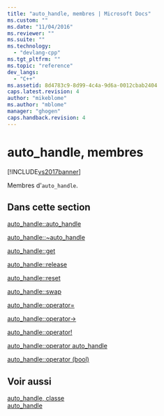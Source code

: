 ```yaml
---
title: "auto_handle, membres | Microsoft Docs"
ms.custom: ""
ms.date: "11/04/2016"
ms.reviewer: ""
ms.suite: ""
ms.technology: 
  - "devlang-cpp"
ms.tgt_pltfrm: ""
ms.topic: "reference"
dev_langs: 
  - "C++"
ms.assetid: 8d4783c9-8d99-4c4a-9d6a-0012cbab2404
caps.latest.revision: 4
author: "mikeblome"
ms.author: "mblome"
manager: "ghogen"
caps.handback.revision: 4
---
```

# auto_handle, membres
[!INCLUDE[vs2017banner](../assembler/inline/includes/vs2017banner.md)]

Membres d'`auto_handle`.  
  
## Dans cette section  
 [auto\_handle::auto\_handle](../dotnet/auto-handle-auto-handle.md)  
  
 [auto\_handle::~auto\_handle](../dotnet/auto-handle-tilde-auto-handle.md)  
  
 [auto\_handle::get](../dotnet/auto-handle-get.md)  
  
 [auto\_handle::release](../dotnet/auto-handle-release.md)  
  
 [auto\_handle::reset](../dotnet/auto-handle-reset.md)  
  
 [auto\_handle::swap](../dotnet/auto-handle-swap.md)  
  
 [auto\_handle::operator\=](../dotnet/auto-handle-operator-assign.md)  
  
 [auto\_handle::operator\-\>](../dotnet/auto-handle-operator-arrow.md)  
  
 [auto\_handle::operator\!](../dotnet/auto-handle-operator-logical-not.md)  
  
 [auto\_handle::operator auto\_handle](../dotnet/auto-handle-operator-auto-handle.md)  
  
 [auto\_handle::operator \(bool\)](../dotnet/auto-handle-operator-bool.md)  
  
## Voir aussi  
 [auto\_handle, classe](../dotnet/auto-handle-class.md)   
 [auto\_handle](../dotnet/auto-handle.md)